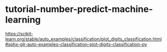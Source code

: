 # tutorial-number-predict-machine-learning
https://scikit-learn.org/stable/auto_examples/classification/plot_digits_classification.html#sphx-glr-auto-examples-classification-plot-digits-classification-py
